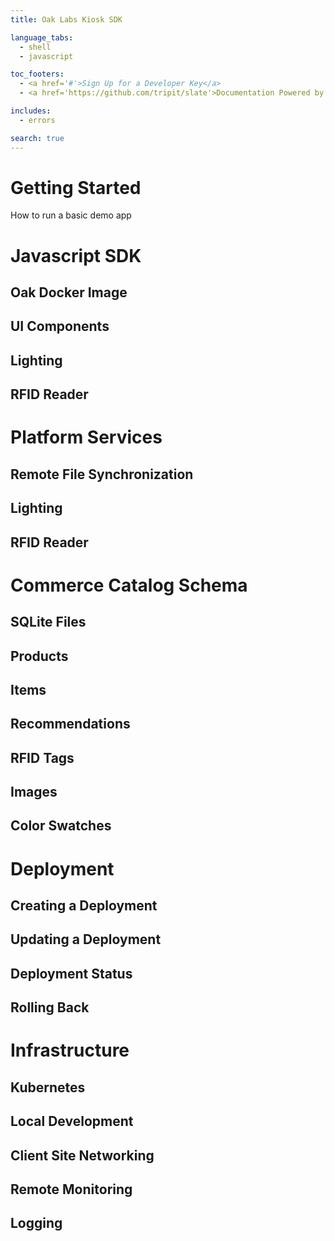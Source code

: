 ```yaml
---
title: Oak Labs Kiosk SDK

language_tabs:
  - shell
  - javascript

toc_footers:
  - <a href='#'>Sign Up for a Developer Key</a>
  - <a href='https://github.com/tripit/slate'>Documentation Powered by Slate</a>

includes:
  - errors

search: true
---
```


# Getting Started

How to run a basic demo app


# Javascript SDK

## Oak Docker Image

## UI Components

## Lighting

## RFID Reader


# Platform Services

## Remote File Synchronization
## Lighting
## RFID Reader

# Commerce Catalog Schema
## SQLite Files
## Products
## Items
## Recommendations
## RFID Tags
## Images
## Color Swatches

# Deployment
## Creating a Deployment
## Updating a Deployment
## Deployment Status
## Rolling Back

# Infrastructure

## Kubernetes
## Local Development
## Client Site Networking
## Remote Monitoring
## Logging

